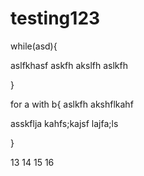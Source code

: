 # testing123
while(asd){

aslfkhasf
askfh
akslfh
aslkfh

}

for a with b{
aslkfh
akshflkahf

asskflja
kahfs;kajsf
lajfa;ls

}	


13
14
15
16